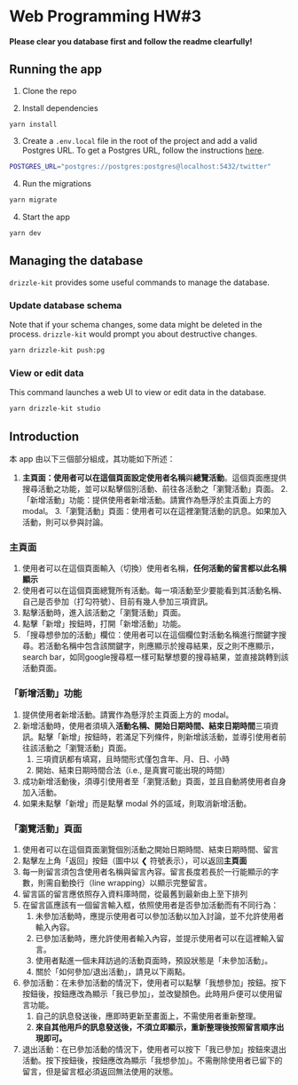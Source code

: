 # Web Programming HW#3

#### **Please clear you database first and follow the readme clearfully!**

## Running the app

1. Clone the repo

2. Install dependencies

```bash
yarn install
```

3. Create a `.env.local` file in the root of the project and add a valid Postgres URL. To get a Postgres URL, follow the instructions [here](https://ric2k1.notion.site/Free-postgresql-tutorial-f99605d5c5104acc99b9edf9ab649199?pvs=4).

```bash
POSTGRES_URL="postgres://postgres:postgres@localhost:5432/twitter"
```

4. Run the migrations

```bash
yarn migrate
```

4. Start the app

```bash
yarn dev
```

## Managing the database

`drizzle-kit` provides some useful commands to manage the database.

### Update database schema

Note that if your schema changes, some data might be deleted in the process. `drizzle-kit` would prompt you about destructive changes.

```bash
yarn drizzle-kit push:pg
```

### View or edit data

This command launches a web UI to view or edit data in the database.

```bash
yarn drizzle-kit studio
```

## Introduction
本 app 由以下三個部分組成，其功能如下所述：
1. **主頁面：**使用者可以在這個頁面**設定使用者名稱**與**總覽活動**。這個頁面應提供搜尋活動之功能，並可以點擊個別活動、前往各活動之「瀏覽活動」頁面。
2.「新增活動」功能：提供使用者新增活動。請實作為懸浮於主頁面上方的 modal。
3.「瀏覽活動」頁面：使用者可以在這裡瀏覽活動的訊息。如果加入活動，則可以參與討論。

### 主頁面
1. 使用者可以在這個頁面輸入（切換）使用者名稱，**任何活動的留言都以此名稱顯示**
2. 使用者可以在這個頁面總覽所有活動。每一項活動至少要能看到其活動名稱、自己是否參加（打勾符號）、目前有幾人參加三項資訊。
3. 點擊活動時，進入該活動之「瀏覽活動」頁面。
4. 點擊「新增」按鈕時，打開「新增活動」功能。
5. 「搜尋想參加的活動」欄位：使用者可以在這個欄位對活動名稱進行關鍵字搜尋。若活動名稱中包含該關鍵字，則應顯示於搜尋結果，反之則不應顯示，search bar，如同google搜尋框一樣可點擊想要的搜尋結果，並直接跳轉到該活動頁面。

### 「新增活動」功能

1. 提供使用者新增活動。請實作為懸浮於主頁面上方的 modal。
2. 新增活動時，使用者須填入**活動名稱、開始日期時間、結束日期時間**三項資訊。點擊「新增」按鈕時，若滿足下列條件，則新增該活動，並導引使用者前往該活動之「瀏覽活動」頁面。
    1. 三項資訊都有填寫，且時間形式僅包含年、月、日、小時
    2. 開始、結束日期時間合法（i.e., 是真實可能出現的時間）
3. 成功新增活動後，須導引使用者至「瀏覽活動」頁面，並且自動將使用者自身加入活動。
4. 如果未點擊「新增」而是點擊 modal 外的區域，則取消新增活動。

### 「瀏覽活動」頁面

1. 使用者可以在這個頁面瀏覽個別活動之開始日期時間、結束日期時間、留言
2. 點擊左上角「返回」按鈕（圖中以 ❮ 符號表示），可以返回**主頁面**
3. 每一則留言須包含使用者名稱與留言內容。留言長度若長於一行能顯示的字數，則需自動換行（line wrapping）以顯示完整留言。
4. 留言區的留言應依照存入資料庫時間，從最舊到最新由上至下排列
5. 在留言區應該有一個留言輸入框，依照使用者是否參加活動而有不同行為：
    1. 未參加活動時，應提示使用者可以參加活動以加入討論，並不允許使用者輸入內容。
    2. 已參加活動時，應允許使用者輸入內容，並提示使用者可以在這裡輸入留言。
    3. 使用者點進一個未拜訪過的活動頁面時，預設狀態是「未參加活動」。
    4. 關於「如何參加/退出活動」，請見以下兩點。
6. 參加活動：在未參加活動的情況下，使用者可以點擊「我想參加」按鈕。按下按鈕後，按鈕應改為顯示「我已參加」，並改變顏色。此時用戶便可以使用留言功能。
    1. 自己的訊息發送後，應即時更新至畫面上，不需使用者重新整理。
    2. **來自其他用戶的訊息發送後，不須立即顯示，重新整理後按照留言順序出現即可。**
7. 退出活動：在已參加活動的情況下，使用者可以按下「我已參加」按鈕來退出活動。按下按鈕後，按鈕應改為顯示「我想參加」。不需刪除使用者已留下的留言，但是留言框必須返回無法使用的狀態。